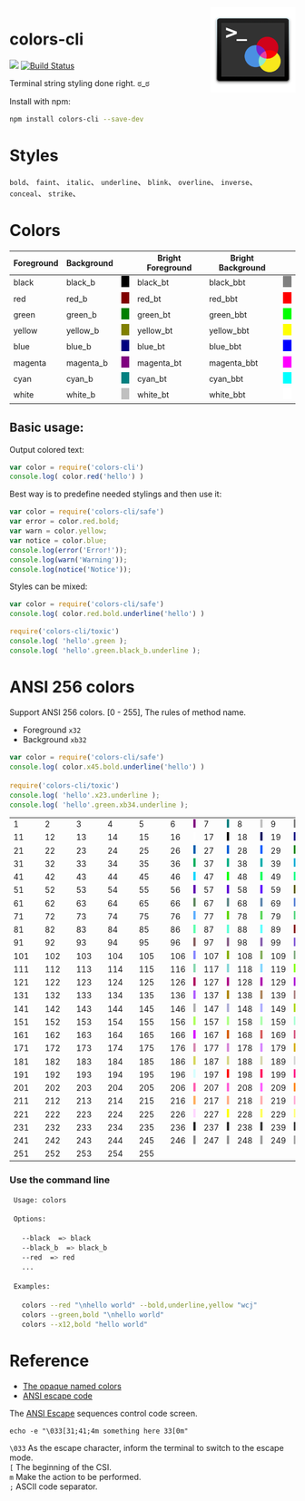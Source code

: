 <img align="right" height="150" src="./img/colors-cli.png">

# colors-cli


[![](https://jaywcjlove.github.io/sb/ico/npm.svg)](https://www.npmjs.com/package/colors-cli) [![Build Status](https://travis-ci.org/jaywcjlove/colors-cli.svg?branch=master)](https://travis-ci.org/jaywcjlove/colors-cli)

Terminal string styling done right.  ಠ_ಠ 

Install with npm:

```bash
npm install colors-cli --save-dev
```

# Styles

`bold`、 `faint`、 `italic`、 `underline`、 `blink`、 `overline`、 `inverse`、 `conceal`、 `strike`、

# Colors

<table>
  <thead><th>Foreground</th><th>Background</th><th></th><th>Bright Foreground</th><th>Bright Background</th><th></th></thead>
  <tbody>
    <tr>
      <td>black</td><td>black_b</td><td><img src="./img/black.png" width="20" height="20" /></td>
      <td>black_bt</td><td>black_bbt</td><td><img src="./img/black_bright.png" width="20" height="20" /></td>
    </tr>
    <tr>
      <td>red</td><td>red_b</td><td><img src="./img/red.png" width="20" height="20" /></td>
      <td>red_bt</td><td>red_bbt</td><td><img src="./img/red_bright.png" width="20" height="20" /></td>
    </tr>
    <tr>
      <td>green</td><td>green_b</td><td><img src="./img/green.png" width="20" height="20" /></td>
      <td>green_bt</td><td>green_bbt</td><td><img src="./img/green_bright.png" width="20" height="20" /></td>
    </tr>
    <tr>
      <td>yellow</td><td>yellow_b</td><td><img src="./img/yellow.png" width="20" height="20" /></td>
      <td>yellow_bt</td><td>yellow_bbt</td><td><img src="./img/yellow_bright.png" width="20" height="20" /></td>
    </tr>
    <tr>
      <td>blue</td><td>blue_b</td><td><img src="./img/blue.png" width="20" height="20" /></td>
      <td>blue_bt</td><td>blue_bbt</td><td><img src="./img/blue_bright.png" width="20" height="20" /></td>
    </tr>
    <tr>
      <td>magenta</td><td>magenta_b</td><td><img src="./img/magenta.png" width="20" height="20" /></td>
      <td>magenta_bt</td><td>magenta_bbt</td><td><img src="./img/magenta_bright.png" width="20" height="20" /></td>
    </tr>
    <tr>
      <td>cyan</td><td>cyan_b</td><td><img src="./img/cyan.png" width="20" height="20" /></td>
      <td>cyan_bt</td><td>cyan_bbt</td><td><img src="./img/cyan_bright.png" width="20" height="20" /></td>
    </tr>
    <tr>
      <td>white</td><td>white_b</td><td><img src="./img/white.png" width="20" height="20" /></td>
      <td>white_bt</td><td>white_bbt</td><td><img src="./img/white_bright.png" width="20" height="20" /></td>
    </tr>
  </tbody>
</table>

## Basic usage:

Output colored text:

```js
var color = require('colors-cli')
console.log( color.red('hello') )
```

Best way is to predefine needed stylings and then use it:

```js
var color = require('colors-cli/safe')
var error = color.red.bold;
var warn = color.yellow;
var notice = color.blue;
console.log(error('Error!'));
console.log(warn('Warning'));
console.log(notice('Notice'));
```


Styles can be mixed:

```js
var color = require('colors-cli/safe')
console.log( color.red.bold.underline('hello') )
```


```js
require('colors-cli/toxic')
console.log( 'hello'.green );
console.log( 'hello'.green.black_b.underline );
```

# ANSI 256 colors

Support ANSI 256 colors. [0 - 255], The rules of method name. 

 - Foreground `x32` 
 - Background `xb32`

```js
var color = require('colors-cli/safe')
console.log( color.x45.bold.underline('hello') )

require('colors-cli/toxic')
console.log( 'hello'.x23.underline );
console.log( 'hello'.green.xb34.underline );
```

<table><tbody><tr> <td>1</td> <td><img src="./img/x1.png" width="15" height="15"></td> <td>2</td> <td><img src="./img/x2.png" width="15" height="15"></td> <td>3</td> <td><img src="./img/x3.png" width="15" height="15"></td> <td>4</td> <td><img src="./img/x4.png" width="15" height="15"></td> <td>5</td> <td><img src="./img/x5.png" width="15" height="15"></td> <td>6</td> <td><img src="./img/x6.png" width="15" height="15"></td> <td>7</td> <td><img src="./img/x7.png" width="15" height="15"></td> <td>8</td> <td><img src="./img/x8.png" width="15" height="15"></td> <td>9</td> <td><img src="./img/x9.png" width="15" height="15"></td> <td>10</td> <td><img src="./img/x10.png" width="15" height="15"></td> </tr> <tr> <td>11</td> <td><img src="./img/x11.png" width="15" height="15"></td> <td>12</td> <td><img src="./img/x12.png" width="15" height="15"></td> <td>13</td> <td><img src="./img/x13.png" width="15" height="15"></td> <td>14</td> <td><img src="./img/x14.png" width="15" height="15"></td> <td>15</td> <td><img src="./img/x15.png" width="15" height="15"></td> <td>16</td> <td><img src="./img/x16.png" width="15" height="15"></td> <td>17</td> <td><img src="./img/x17.png" width="15" height="15"></td> <td>18</td> <td><img src="./img/x18.png" width="15" height="15"></td> <td>19</td> <td><img src="./img/x19.png" width="15" height="15"></td> <td>20</td> <td><img src="./img/x20.png" width="15" height="15"></td> </tr> <tr> <td>21</td> <td><img src="./img/x21.png" width="15" height="15"></td> <td>22</td> <td><img src="./img/x22.png" width="15" height="15"></td> <td>23</td> <td><img src="./img/x23.png" width="15" height="15"></td> <td>24</td> <td><img src="./img/x24.png" width="15" height="15"></td> <td>25</td> <td><img src="./img/x25.png" width="15" height="15"></td> <td>26</td> <td><img src="./img/x26.png" width="15" height="15"></td> <td>27</td> <td><img src="./img/x27.png" width="15" height="15"></td> <td>28</td> <td><img src="./img/x28.png" width="15" height="15"></td> <td>29</td> <td><img src="./img/x29.png" width="15" height="15"></td> <td>30</td> <td><img src="./img/x30.png" width="15" height="15"></td> </tr> <tr> <td>31</td> <td><img src="./img/x31.png" width="15" height="15"></td> <td>32</td> <td><img src="./img/x32.png" width="15" height="15"></td> <td>33</td> <td><img src="./img/x33.png" width="15" height="15"></td> <td>34</td> <td><img src="./img/x34.png" width="15" height="15"></td> <td>35</td> <td><img src="./img/x35.png" width="15" height="15"></td> <td>36</td> <td><img src="./img/x36.png" width="15" height="15"></td> <td>37</td> <td><img src="./img/x37.png" width="15" height="15"></td> <td>38</td> <td><img src="./img/x38.png" width="15" height="15"></td> <td>39</td> <td><img src="./img/x39.png" width="15" height="15"></td> <td>40</td> <td><img src="./img/x40.png" width="15" height="15"></td> </tr> <tr> <td>41</td> <td><img src="./img/x41.png" width="15" height="15"></td> <td>42</td> <td><img src="./img/x42.png" width="15" height="15"></td> <td>43</td> <td><img src="./img/x43.png" width="15" height="15"></td> <td>44</td> <td><img src="./img/x44.png" width="15" height="15"></td> <td>45</td> <td><img src="./img/x45.png" width="15" height="15"></td> <td>46</td> <td><img src="./img/x46.png" width="15" height="15"></td> <td>47</td> <td><img src="./img/x47.png" width="15" height="15"></td> <td>48</td> <td><img src="./img/x48.png" width="15" height="15"></td> <td>49</td> <td><img src="./img/x49.png" width="15" height="15"></td> <td>50</td> <td><img src="./img/x50.png" width="15" height="15"></td> </tr> <tr> <td>51</td> <td><img src="./img/x51.png" width="15" height="15"></td> <td>52</td> <td><img src="./img/x52.png" width="15" height="15"></td> <td>53</td> <td><img src="./img/x53.png" width="15" height="15"></td> <td>54</td> <td><img src="./img/x54.png" width="15" height="15"></td> <td>55</td> <td><img src="./img/x55.png" width="15" height="15"></td> <td>56</td> <td><img src="./img/x56.png" width="15" height="15"></td> <td>57</td> <td><img src="./img/x57.png" width="15" height="15"></td> <td>58</td> <td><img src="./img/x58.png" width="15" height="15"></td> <td>59</td> <td><img src="./img/x59.png" width="15" height="15"></td> <td>60</td> <td><img src="./img/x60.png" width="15" height="15"></td> </tr> <tr> <td>61</td> <td><img src="./img/x61.png" width="15" height="15"></td> <td>62</td> <td><img src="./img/x62.png" width="15" height="15"></td> <td>63</td> <td><img src="./img/x63.png" width="15" height="15"></td> <td>64</td> <td><img src="./img/x64.png" width="15" height="15"></td> <td>65</td> <td><img src="./img/x65.png" width="15" height="15"></td> <td>66</td> <td><img src="./img/x66.png" width="15" height="15"></td> <td>67</td> <td><img src="./img/x67.png" width="15" height="15"></td> <td>68</td> <td><img src="./img/x68.png" width="15" height="15"></td> <td>69</td> <td><img src="./img/x69.png" width="15" height="15"></td> <td>70</td> <td><img src="./img/x70.png" width="15" height="15"></td> </tr> <tr> <td>71</td> <td><img src="./img/x71.png" width="15" height="15"></td> <td>72</td> <td><img src="./img/x72.png" width="15" height="15"></td> <td>73</td> <td><img src="./img/x73.png" width="15" height="15"></td> <td>74</td> <td><img src="./img/x74.png" width="15" height="15"></td> <td>75</td> <td><img src="./img/x75.png" width="15" height="15"></td> <td>76</td> <td><img src="./img/x76.png" width="15" height="15"></td> <td>77</td> <td><img src="./img/x77.png" width="15" height="15"></td> <td>78</td> <td><img src="./img/x78.png" width="15" height="15"></td> <td>79</td> <td><img src="./img/x79.png" width="15" height="15"></td> <td>80</td> <td><img src="./img/x80.png" width="15" height="15"></td> </tr> <tr> <td>81</td> <td><img src="./img/x81.png" width="15" height="15"></td> <td>82</td> <td><img src="./img/x82.png" width="15" height="15"></td> <td>83</td> <td><img src="./img/x83.png" width="15" height="15"></td> <td>84</td> <td><img src="./img/x84.png" width="15" height="15"></td> <td>85</td> <td><img src="./img/x85.png" width="15" height="15"></td> <td>86</td> <td><img src="./img/x86.png" width="15" height="15"></td> <td>87</td> <td><img src="./img/x87.png" width="15" height="15"></td> <td>88</td> <td><img src="./img/x88.png" width="15" height="15"></td> <td>89</td> <td><img src="./img/x89.png" width="15" height="15"></td> <td>90</td> <td><img src="./img/x90.png" width="15" height="15"></td> </tr> <tr> <td>91</td> <td><img src="./img/x91.png" width="15" height="15"></td> <td>92</td> <td><img src="./img/x92.png" width="15" height="15"></td> <td>93</td> <td><img src="./img/x93.png" width="15" height="15"></td> <td>94</td> <td><img src="./img/x94.png" width="15" height="15"></td> <td>95</td> <td><img src="./img/x95.png" width="15" height="15"></td> <td>96</td> <td><img src="./img/x96.png" width="15" height="15"></td> <td>97</td> <td><img src="./img/x97.png" width="15" height="15"></td> <td>98</td> <td><img src="./img/x98.png" width="15" height="15"></td> <td>99</td> <td><img src="./img/x99.png" width="15" height="15"></td> <td>100</td> <td><img src="./img/x100.png" width="15" height="15"></td> </tr> <tr> <td>101</td> <td><img src="./img/x101.png" width="15" height="15"></td> <td>102</td> <td><img src="./img/x102.png" width="15" height="15"></td> <td>103</td> <td><img src="./img/x103.png" width="15" height="15"></td> <td>104</td> <td><img src="./img/x104.png" width="15" height="15"></td> <td>105</td> <td><img src="./img/x105.png" width="15" height="15"></td> <td>106</td> <td><img src="./img/x106.png" width="15" height="15"></td> <td>107</td> <td><img src="./img/x107.png" width="15" height="15"></td> <td>108</td> <td><img src="./img/x108.png" width="15" height="15"></td> <td>109</td> <td><img src="./img/x109.png" width="15" height="15"></td> <td>110</td> <td><img src="./img/x110.png" width="15" height="15"></td> </tr> <tr> <td>111</td> <td><img src="./img/x111.png" width="15" height="15"></td> <td>112</td> <td><img src="./img/x112.png" width="15" height="15"></td> <td>113</td> <td><img src="./img/x113.png" width="15" height="15"></td> <td>114</td> <td><img src="./img/x114.png" width="15" height="15"></td> <td>115</td> <td><img src="./img/x115.png" width="15" height="15"></td> <td>116</td> <td><img src="./img/x116.png" width="15" height="15"></td> <td>117</td> <td><img src="./img/x117.png" width="15" height="15"></td> <td>118</td> <td><img src="./img/x118.png" width="15" height="15"></td> <td>119</td> <td><img src="./img/x119.png" width="15" height="15"></td> <td>120</td> <td><img src="./img/x120.png" width="15" height="15"></td> </tr> <tr> <td>121</td> <td><img src="./img/x121.png" width="15" height="15"></td> <td>122</td> <td><img src="./img/x122.png" width="15" height="15"></td> <td>123</td> <td><img src="./img/x123.png" width="15" height="15"></td> <td>124</td> <td><img src="./img/x124.png" width="15" height="15"></td> <td>125</td> <td><img src="./img/x125.png" width="15" height="15"></td> <td>126</td> <td><img src="./img/x126.png" width="15" height="15"></td> <td>127</td> <td><img src="./img/x127.png" width="15" height="15"></td> <td>128</td> <td><img src="./img/x128.png" width="15" height="15"></td> <td>129</td> <td><img src="./img/x129.png" width="15" height="15"></td> <td>130</td> <td><img src="./img/x130.png" width="15" height="15"></td> </tr> <tr> <td>131</td> <td><img src="./img/x131.png" width="15" height="15"></td> <td>132</td> <td><img src="./img/x132.png" width="15" height="15"></td> <td>133</td> <td><img src="./img/x133.png" width="15" height="15"></td> <td>134</td> <td><img src="./img/x134.png" width="15" height="15"></td> <td>135</td> <td><img src="./img/x135.png" width="15" height="15"></td> <td>136</td> <td><img src="./img/x136.png" width="15" height="15"></td> <td>137</td> <td><img src="./img/x137.png" width="15" height="15"></td> <td>138</td> <td><img src="./img/x138.png" width="15" height="15"></td> <td>139</td> <td><img src="./img/x139.png" width="15" height="15"></td> <td>140</td> <td><img src="./img/x140.png" width="15" height="15"></td> </tr> <tr> <td>141</td> <td><img src="./img/x141.png" width="15" height="15"></td> <td>142</td> <td><img src="./img/x142.png" width="15" height="15"></td> <td>143</td> <td><img src="./img/x143.png" width="15" height="15"></td> <td>144</td> <td><img src="./img/x144.png" width="15" height="15"></td> <td>145</td> <td><img src="./img/x145.png" width="15" height="15"></td> <td>146</td> <td><img src="./img/x146.png" width="15" height="15"></td> <td>147</td> <td><img src="./img/x147.png" width="15" height="15"></td> <td>148</td> <td><img src="./img/x148.png" width="15" height="15"></td> <td>149</td> <td><img src="./img/x149.png" width="15" height="15"></td> <td>150</td> <td><img src="./img/x150.png" width="15" height="15"></td> </tr> <tr> <td>151</td> <td><img src="./img/x151.png" width="15" height="15"></td> <td>152</td> <td><img src="./img/x152.png" width="15" height="15"></td> <td>153</td> <td><img src="./img/x153.png" width="15" height="15"></td> <td>154</td> <td><img src="./img/x154.png" width="15" height="15"></td> <td>155</td> <td><img src="./img/x155.png" width="15" height="15"></td> <td>156</td> <td><img src="./img/x156.png" width="15" height="15"></td> <td>157</td> <td><img src="./img/x157.png" width="15" height="15"></td> <td>158</td> <td><img src="./img/x158.png" width="15" height="15"></td> <td>159</td> <td><img src="./img/x159.png" width="15" height="15"></td> <td>160</td> <td><img src="./img/x160.png" width="15" height="15"></td> </tr> <tr> <td>161</td> <td><img src="./img/x161.png" width="15" height="15"></td> <td>162</td> <td><img src="./img/x162.png" width="15" height="15"></td> <td>163</td> <td><img src="./img/x163.png" width="15" height="15"></td> <td>164</td> <td><img src="./img/x164.png" width="15" height="15"></td> <td>165</td> <td><img src="./img/x165.png" width="15" height="15"></td> <td>166</td> <td><img src="./img/x166.png" width="15" height="15"></td> <td>167</td> <td><img src="./img/x167.png" width="15" height="15"></td> <td>168</td> <td><img src="./img/x168.png" width="15" height="15"></td> <td>169</td> <td><img src="./img/x169.png" width="15" height="15"></td> <td>170</td> <td><img src="./img/x170.png" width="15" height="15"></td> </tr> <tr> <td>171</td> <td><img src="./img/x171.png" width="15" height="15"></td> <td>172</td> <td><img src="./img/x172.png" width="15" height="15"></td> <td>173</td> <td><img src="./img/x173.png" width="15" height="15"></td> <td>174</td> <td><img src="./img/x174.png" width="15" height="15"></td> <td>175</td> <td><img src="./img/x175.png" width="15" height="15"></td> <td>176</td> <td><img src="./img/x176.png" width="15" height="15"></td> <td>177</td> <td><img src="./img/x177.png" width="15" height="15"></td> <td>178</td> <td><img src="./img/x178.png" width="15" height="15"></td> <td>179</td> <td><img src="./img/x179.png" width="15" height="15"></td> <td>180</td> <td><img src="./img/x180.png" width="15" height="15"></td> </tr> <tr> <td>181</td> <td><img src="./img/x181.png" width="15" height="15"></td> <td>182</td> <td><img src="./img/x182.png" width="15" height="15"></td> <td>183</td> <td><img src="./img/x183.png" width="15" height="15"></td> <td>184</td> <td><img src="./img/x184.png" width="15" height="15"></td> <td>185</td> <td><img src="./img/x185.png" width="15" height="15"></td> <td>186</td> <td><img src="./img/x186.png" width="15" height="15"></td> <td>187</td> <td><img src="./img/x187.png" width="15" height="15"></td> <td>188</td> <td><img src="./img/x188.png" width="15" height="15"></td> <td>189</td> <td><img src="./img/x189.png" width="15" height="15"></td> <td>190</td> <td><img src="./img/x190.png" width="15" height="15"></td> </tr> <tr> <td>191</td> <td><img src="./img/x191.png" width="15" height="15"></td> <td>192</td> <td><img src="./img/x192.png" width="15" height="15"></td> <td>193</td> <td><img src="./img/x193.png" width="15" height="15"></td> <td>194</td> <td><img src="./img/x194.png" width="15" height="15"></td> <td>195</td> <td><img src="./img/x195.png" width="15" height="15"></td> <td>196</td> <td><img src="./img/x196.png" width="15" height="15"></td> <td>197</td> <td><img src="./img/x197.png" width="15" height="15"></td> <td>198</td> <td><img src="./img/x198.png" width="15" height="15"></td> <td>199</td> <td><img src="./img/x199.png" width="15" height="15"></td> <td>200</td> <td><img src="./img/x200.png" width="15" height="15"></td> </tr> <tr> <td>201</td> <td><img src="./img/x201.png" width="15" height="15"></td> <td>202</td> <td><img src="./img/x202.png" width="15" height="15"></td> <td>203</td> <td><img src="./img/x203.png" width="15" height="15"></td> <td>204</td> <td><img src="./img/x204.png" width="15" height="15"></td> <td>205</td> <td><img src="./img/x205.png" width="15" height="15"></td> <td>206</td> <td><img src="./img/x206.png" width="15" height="15"></td> <td>207</td> <td><img src="./img/x207.png" width="15" height="15"></td> <td>208</td> <td><img src="./img/x208.png" width="15" height="15"></td> <td>209</td> <td><img src="./img/x209.png" width="15" height="15"></td> <td>210</td> <td><img src="./img/x210.png" width="15" height="15"></td> </tr> <tr> <td>211</td> <td><img src="./img/x211.png" width="15" height="15"></td> <td>212</td> <td><img src="./img/x212.png" width="15" height="15"></td> <td>213</td> <td><img src="./img/x213.png" width="15" height="15"></td> <td>214</td> <td><img src="./img/x214.png" width="15" height="15"></td> <td>215</td> <td><img src="./img/x215.png" width="15" height="15"></td> <td>216</td> <td><img src="./img/x216.png" width="15" height="15"></td> <td>217</td> <td><img src="./img/x217.png" width="15" height="15"></td> <td>218</td> <td><img src="./img/x218.png" width="15" height="15"></td> <td>219</td> <td><img src="./img/x219.png" width="15" height="15"></td> <td>220</td> <td><img src="./img/x220.png" width="15" height="15"></td> </tr> <tr> <td>221</td> <td><img src="./img/x221.png" width="15" height="15"></td> <td>222</td> <td><img src="./img/x222.png" width="15" height="15"></td> <td>223</td> <td><img src="./img/x223.png" width="15" height="15"></td> <td>224</td> <td><img src="./img/x224.png" width="15" height="15"></td> <td>225</td> <td><img src="./img/x225.png" width="15" height="15"></td> <td>226</td> <td><img src="./img/x226.png" width="15" height="15"></td> <td>227</td> <td><img src="./img/x227.png" width="15" height="15"></td> <td>228</td> <td><img src="./img/x228.png" width="15" height="15"></td> <td>229</td> <td><img src="./img/x229.png" width="15" height="15"></td> <td>230</td> <td><img src="./img/x230.png" width="15" height="15"></td> </tr> <tr> <td>231</td> <td><img src="./img/x231.png" width="15" height="15"></td> <td>232</td> <td><img src="./img/x232.png" width="15" height="15"></td> <td>233</td> <td><img src="./img/x233.png" width="15" height="15"></td> <td>234</td> <td><img src="./img/x234.png" width="15" height="15"></td> <td>235</td> <td><img src="./img/x235.png" width="15" height="15"></td> <td>236</td> <td><img src="./img/x236.png" width="15" height="15"></td> <td>237</td> <td><img src="./img/x237.png" width="15" height="15"></td> <td>238</td> <td><img src="./img/x238.png" width="15" height="15"></td> <td>239</td> <td><img src="./img/x239.png" width="15" height="15"></td> <td>240</td> <td><img src="./img/x240.png" width="15" height="15"></td> </tr> <tr> <td>241</td> <td><img src="./img/x241.png" width="15" height="15"></td> <td>242</td> <td><img src="./img/x242.png" width="15" height="15"></td> <td>243</td> <td><img src="./img/x243.png" width="15" height="15"></td> <td>244</td> <td><img src="./img/x244.png" width="15" height="15"></td> <td>245</td> <td><img src="./img/x245.png" width="15" height="15"></td> <td>246</td> <td><img src="./img/x246.png" width="15" height="15"></td> <td>247</td> <td><img src="./img/x247.png" width="15" height="15"></td> <td>248</td> <td><img src="./img/x248.png" width="15" height="15"></td> <td>249</td> <td><img src="./img/x249.png" width="15" height="15"></td> <td>250</td> <td><img src="./img/x250.png" width="15" height="15"></td> </tr> <tr> <td>251</td> <td><img src="./img/x251.png" width="15" height="15"></td> <td>252</td> <td><img src="./img/x252.png" width="15" height="15"></td> <td>253</td> <td><img src="./img/x253.png" width="15" height="15"></td> <td>254</td> <td><img src="./img/x254.png" width="15" height="15"></td> <td>255</td> <td><img src="./img/x255.png" width="15" height="15"></td> <td>&nbsp;</td> <td>&nbsp;</td> <td>&nbsp;</td> <td>&nbsp;</td> <td>&nbsp;</td> <td>&nbsp;</td> <td>&nbsp;</td> <td>&nbsp;</td> <td>&nbsp;</td> <td>&nbsp;</td> </tr></tbody></table>


### Use the command line

```bash
 Usage: colors

 Options:

   --black  => black
   --black_b  => black_b
   --red  => red
   ...

 Examples:

   colors --red "\nhello world" --bold,underline,yellow "wcj"
   colors --green,bold "\nhello world"
   colors --x12,bold "hello world"

```


# Reference

- [The opaque named colors](https://drafts.csswg.org/css-color/#named-colors)
- [ANSI escape code](https://en.wikipedia.org/wiki/ANSI_escape_code)


The [ANSI Escape](https://en.wikipedia.org/wiki/ANSI_escape_code) sequences control code screen.

```
echo -e "\033[31;41;4m something here 33[0m"
```

`\033` As the escape character, inform the terminal to switch to the escape mode.  
`[` The beginning of the CSI.  
`m` Make the action to be performed.  
`;` ASCII code separator.  